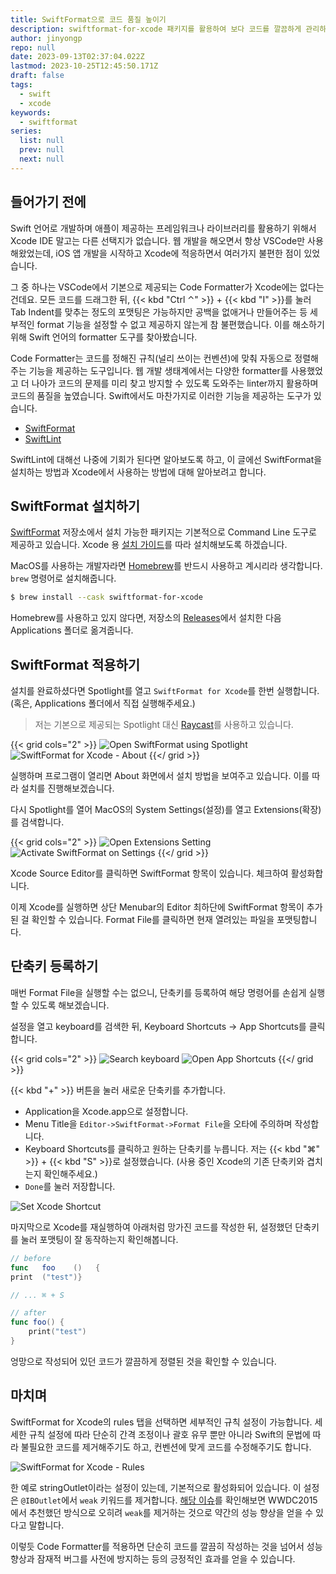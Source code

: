 ```yaml
---
title: SwiftFormat으로 코드 품질 높이기
description: swiftformat-for-xcode 패키지를 활용하여 보다 코드를 깔끔하게 관리하는 법에 대해 알아봅니다.
author: jinyongp
repo: null
date: 2023-09-13T02:37:04.022Z
lastmod: 2023-10-25T12:45:50.171Z
draft: false
tags:
  - swift
  - xcode
keywords:
  - swiftformat
series:
  list: null
  prev: null
  next: null
---
```


## 들어가기 전에

Swift 언어로 개발하며 애플이 제공하는 프레임워크나 라이브러리를 활용하기 위해서 Xcode IDE 말고는 다른 선택지가 없습니다. 웹 개발을 해오면서 항상 VSCode만 사용해왔었는데, iOS 앱 개발을 시작하고 Xcode에 적응하면서 여러가지 불편한 점이 있었습니다.

그 중 하나는 VSCode에서 기본으로 제공되는 Code Formatter가 Xcode에는 없다는 건데요. 모든 코드를 드래그한 뒤, {{< kbd "Ctrl ⌃" >}} +  {{< kbd "I" >}}를 눌러 Tab Indent를 맞추는 정도의 포맷팅은 가능하지만 공백을 없애거나 만들어주는 등 세부적인 format 기능을 설정할 수 없고 제공하지 않는게 참 불편했습니다. 이를 해소하기 위해 Swift 언어의 formatter 도구를 찾아봤습니다.

Code Formatter는 코드를 정해진 규칙(널리 쓰이는 컨벤션)에 맞춰 자동으로 정렬해주는 기능을 제공하는 도구입니다. 웹 개발 생태계에서는 다양한 formatter를 사용했었고 더 나아가 코드의 문제를 미리 찾고 방지할 수 있도록 도와주는 linter까지 활용하며 코드의 품질을 높였습니다. Swift에서도 마찬가지로 이러한 기능을 제공하는 도구가 있습니다.

- [SwiftFormat](https://github.com/nicklockwood/SwiftFormat)
- [SwiftLint](https://github.com/realm/SwiftLint)

SwiftLint에 대해선 나중에 기회가 된다면 알아보도록 하고, 이 글에선 SwiftFormat을 설치하는 방법과 Xcode에서 사용하는 방법에 대해 알아보려고 합니다.

## SwiftFormat 설치하기

[SwiftFormat](https://github.com/nicklockwood/SwiftFormat) 저장소에서 설치 가능한 패키지는 기본적으로 Command Line 도구로 제공하고 있습니다. Xcode 용 [설치 가이드](https://github.com/nicklockwood/SwiftFormat#xcode-source-editor-extension)를 따라 설치해보도록 하겠습니다.

MacOS를 사용하는 개발자라면 [Homebrew](https://brew.sh/)를 반드시 사용하고 계시리라 생각합니다. `brew` 명령어로 설치해줍니다.

```bash
$ brew install --cask swiftformat-for-xcode
```

Homebrew를 사용하고 있지 않다면, 저장소의 [Releases](https://github.com/nicklockwood/SwiftFormat/releases)에서 설치한 다음 Applications 폴더로 옮겨줍니다.

## SwiftFormat 적용하기

설치를 완료하셨다면 Spotlight를 열고 `SwiftFormat for Xcode`를 한번 실행합니다. (혹은, Applications 폴더에서 직접 실행해주세요.)

>저는 기본으로 제공되는 Spotlight 대신 [Raycast](https://raycast.com/)를 사용하고 있습니다.

{{< grid cols="2" >}}
![Open SwiftFormat using Spotlight](/image/posts/xcode/1/open-swiftformat.png)
![SwiftFormat for Xcode - About](/image/posts/xcode/1/swiftformat-for-xcode-about.png)
{{</ grid >}}


실행하며 프로그램이 열리면 About 화면에서 설치 방법을 보여주고 있습니다. 이를 따라 설치를 진행해보겠습니다.  

다시 Spotlight를 열어 MacOS의 System Settings(설정)를 열고 Extensions(확장)를 검색합니다.

{{< grid cols="2" >}}
![Open Extensions Setting](/image/posts/xcode/1/open-extensions.png)
![Activate SwiftFormat on Settings](/image/posts/xcode/1/activate-swiftformat.png)
{{</ grid >}}

Xcode Source Editor를 클릭하면 SwiftFormat 항목이 있습니다. 체크하여 활성화합니다.


이제 Xcode를 실행하면 상단 Menubar의 Editor 최하단에 SwiftFormat 항목이 추가된 걸 확인할 수 있습니다. Format File를 클릭하면 현재 열려있는 파일을 포맷팅합니다.

## 단축키 등록하기

매번 Format File을 실행할 수는 없으니, 단축키를 등록하여 해당 명령어를 손쉽게 실행할 수 있도록 해보겠습니다.

설정을 열고 keyboard를 검색한 뒤, Keyboard Shortcuts -> App Shortcuts를 클릭합니다.

{{< grid cols="2" >}}
![Search keyboard](/image/posts/xcode/1/search-keyboard.png)
![Open App Shortcuts](/image/posts/xcode/1/open-app-shortcuts.png)
{{</ grid >}}

{{< kbd "\+" >}} 버튼을 눌러 새로운 단축키를 추가합니다.

- Application을 Xcode.app으로 설정합니다.
- Menu Title을 `Editor->SwiftFormat->Format File`을 오타에 주의하며 작성합니다.
- Keyboard Shortcuts를 클릭하고 원하는 단축키를 누릅니다. 저는 {{< kbd "⌘" >}} + {{< kbd "S" >}}로 설정했습니다. (사용 중인 Xcode의 기존 단축키와 겹치는지 확인해주세요.)
- `Done`를 눌러 저장합니다. 

![Set Xcode Shortcut](/image/posts/xcode/1/set-xcode-shortcut.png)

마지막으로 Xcode를 재실행하여 아래처럼 망가진 코드를 작성한 뒤, 설정했던 단축키를 눌러 포맷팅이 잘 동작하는지 확인해봅니다.

```swift
// before
func   foo    ()   {
print  ("test")}

// ... ⌘ + S

// after
func foo() {
    print("test")
}
```

엉망으로 작성되어 있던 코드가 깔끔하게 정렬된 것을 확인할 수 있습니다.

## 마치며

SwiftFormat for Xcode의 rules 탭을 선택하면 세부적인 규칙 설정이 가능합니다. 세세한 규칙 설정에 따라 단순히 간격 조정이나 괄호 유무 뿐만 아니라 Swift의 문법에 따라 불필요한 코드를 제거해주기도 하고, 컨벤션에 맞게 코드를 수정해주기도 합니다.

![SwiftFormat for Xcode - Rules](/image/posts/xcode/1/swiftformat-for-xcode-rules.png)

한 예로 stringOutlet이라는 설정이 있는데, 기본적으로 활성화되어 있습니다. 이 설정은 `@IBOutlet`에서 `weak` 키워드를 제거합니다. [해당 이슈](https://github.com/nicklockwood/SwiftFormat/issues/740#issuecomment-692558057)를 확인해보면 WWDC2015에서 추천했던 방식으로 오히려 `weak`를 제거하는 것으로 약간의 성능 향상을 얻을 수 있다고 말합니다.

이렇듯 Code Formatter를 적용하면 단순히 코드를 깔끔히 작성하는 것을 넘어서 성능 향상과 잠재적 버그를 사전에 방지하는 등의 긍정적인 효과를 얻을 수 있습니다.
